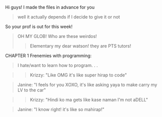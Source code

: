 Hi guys! I made the files in advance for you
> well it actually depends if I decide to give it or not 

So your prof is out for this week!
>OH MY GLOB! Who are these weirdos!
>>Elementary my dear watson! they are PTS tutors!

CHAPTER 1
Frenemies with programming:
>I hate/want to learn how to program. . .

>>Krizzy: "Like OMG it's like super hirap to code"

>Janine: "I feels for you XOXO, it's like asking yaya to make carry my LV to the car"

>>Krizzy: "Hindi ko ma gets like kase naman I'm not aDELL"

>Janine: "I know right! it's like so mahirap!"
